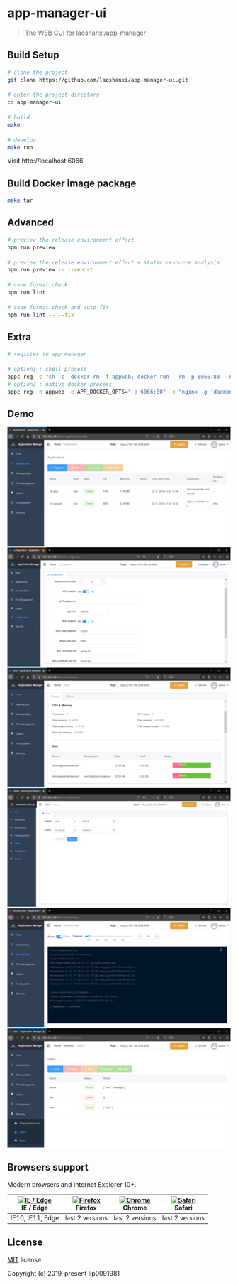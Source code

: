 # app-manager-ui

> The WEB GUI for laoshanxi/app-manager

## Build Setup

```bash
# clone the project
git clone https://github.com/laoshanxi/app-manager-ui.git

# enter the project directory
cd app-manager-ui

# build
make

# develop
make run
```

Visit http://localhost:6066

## Build Docker image package
```bash
make tar
```

## Advanced

```bash
# preview the release environment effect
npm run preview

# preview the release environment effect + static resource analysis
npm run preview -- --report

# code format check
npm run lint

# code format check and auto fix
npm run lint -- --fix
```


## Extra
```bash
# register to app manager

# option1 : shell process
appc reg -c "sh -c 'docker rm -f appweb; docker run --rm -p 6066:80 --name appweb appmanager-ui:1.0'" -n appweb -f
# option2 : native docker process
appc reg -n appweb -e APP_DOCKER_OPTS="-p 6066:80" -c "nginx -g 'daemon off;'" -d appmanager-ui:1.0 -f
```

## Demo

<img src="https://raw.githubusercontent.com/laoshanxi/app-manager-ui/master/doc/applications.png" />
<img src="https://raw.githubusercontent.com/laoshanxi/app-manager-ui/master/doc/configuration.png" />
<img src="https://raw.githubusercontent.com/laoshanxi/app-manager-ui/master/doc/host.png" />
<img src="https://raw.githubusercontent.com/laoshanxi/app-manager-ui/master/doc/labels.png" />
<img src="https://raw.githubusercontent.com/laoshanxi/app-manager-ui/master/doc/remote_shell.png" />
<img src="https://raw.githubusercontent.com/laoshanxi/app-manager-ui/master/doc/users.png" />

## Browsers support

Modern browsers and Internet Explorer 10+.

| [<img src="https://raw.githubusercontent.com/alrra/browser-logos/master/src/edge/edge_48x48.png" alt="IE / Edge" width="24px" height="24px" />](http://godban.github.io/browsers-support-badges/)</br>IE / Edge | [<img src="https://raw.githubusercontent.com/alrra/browser-logos/master/src/firefox/firefox_48x48.png" alt="Firefox" width="24px" height="24px" />](http://godban.github.io/browsers-support-badges/)</br>Firefox | [<img src="https://raw.githubusercontent.com/alrra/browser-logos/master/src/chrome/chrome_48x48.png" alt="Chrome" width="24px" height="24px" />](http://godban.github.io/browsers-support-badges/)</br>Chrome | [<img src="https://raw.githubusercontent.com/alrra/browser-logos/master/src/safari/safari_48x48.png" alt="Safari" width="24px" height="24px" />](http://godban.github.io/browsers-support-badges/)</br>Safari |
| --------- | --------- | --------- | --------- |
| IE10, IE11, Edge| last 2 versions| last 2 versions| last 2 versions

## License

[MIT](https://github.com/laoshanxi/app-manager-ui/LICENSE) license.

Copyright (c) 2019-present lip0091981
